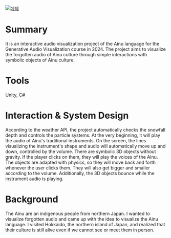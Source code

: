 [![예제](http://img.youtube.com/vi/UxPfpQSl7e0.jpg)](https://youtu.be/UxPfpQSl7e0) 

# Summary
It is an interactive audio visualization project of the Ainu language for the Generative Audio Visualization course in 2024.
The project aims to visualize the forgotten audio of Ainu culture through simple interactions with symbolic objects of Ainu culture.

# Tools
Unity, C#

# Interaction & System Design
According to the weather API, the project automatically checks the snowfall depth and controls the particle systems.
At the very beginning, it will play the audio of Ainu's traditional instruments.
On the screen, the lines visualizing the instrument's shape and audio will automatically move up and down, controlled by the volume.
There are symbolic 3D objects without gravity. If the player clicks on them, they will play the voices of the Ainu.
The objects are adapted with physics, so they will move back and forth whenever the user clicks them.
They will also get bigger and smaller according to the volume.
Additionally, the 3D objects bounce while the instrument audio is playing.

# Background
The Ainu are an indigenous people from northern Japan.
I wanted to visualize forgotten audio and came up with the idea to visualize the Ainu language.
I visited Hokkaido, the northern island of Japan, and realized that their culture is still alive even if we cannot see or meet them in person.
